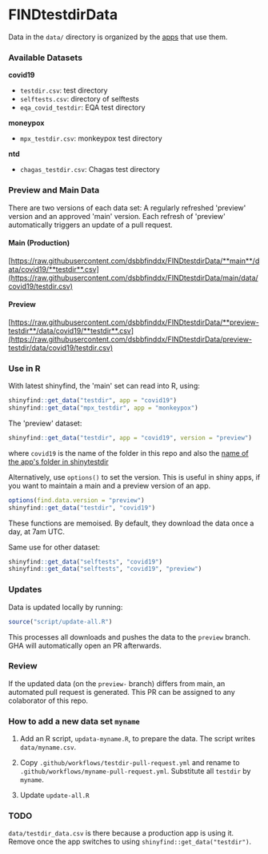 # FINDtestdirData

Data in the `data/` directory is organized by the [apps](https://github.com/finddx/shinytestdir) that use them.


### Available Datasets

**covid19**
- `testdir.csv`: test directory
- `selftests.csv`: directory of selftests
- `eqa_covid_testdir`: EQA test directory

**moneypox**
- `mpx_testdir.csv`: monkeypox test directory

**ntd**
- `chagas_testdir.csv`: Chagas test directory


### Preview and Main Data

There are two versions of each data set: A regularly refreshed 'preview' version and an approved 'main' version. Each refresh of 'preview' automatically triggers an update of a pull request.


#### Main (Production)

[https://raw.githubusercontent.com/dsbbfinddx/FINDtestdirData/**main**/data/covid19/**testdir**.csv](https://raw.githubusercontent.com/dsbbfinddx/FINDtestdirData/main/data/covid19/testdir.csv)


#### Preview

[https://raw.githubusercontent.com/dsbbfinddx/FINDtestdirData/**preview-testdir**/data/covid19/**testdir**.csv](https://raw.githubusercontent.com/dsbbfinddx/FINDtestdirData/preview-testdir/data/covid19/testdir.csv)



### Use in R

With latest shinyfind, the 'main' set can read into R, using:

```r
shinyfind::get_data("testdir", app = "covid19")
shinyfind::get_data("mpx_testdir", app = "monkeypox")
```

The 'preview' dataset:


```r
shinyfind::get_data("testdir", app = "covid19", version = "preview")
```

where `covid19` is the name of the folder in this repo and also the [name of the app's folder in shinytestdir](https://github.com/finddx/shinytestdir)

Alternatively, use `options()` to set the version. This is useful in shiny apps, if you want to maintain a main and a preview version of an app.

```r
options(find.data.version = "preview")
shinyfind::get_data("testdir", "covid19")
```

These functions are memoised. By default, they download the data once a day, at 7am UTC.

Same use for other dataset:

```r
shinyfind::get_data("selftests", "covid19")
shinyfind::get_data("selftests", "covid19", "preview")
```


### Updates

Data is updated locally by running:

```r
source("script/update-all.R")
```

This processes all downloads and pushes the data to the `preview` branch. GHA will automatically open an PR afterwards.


### Review

If the updated data (on the `preview-` branch) differs from main, an automated pull request is generated. This PR can be assigned to any colaborator of this repo.


### How to add a new data set `myname`

1. Add an R script, `updata-myname.R`, to prepare the data. The script writes `data/myname.csv`.

2. Copy `.github/workflows/testdir-pull-request.yml` and rename to `.github/workflows/myname-pull-request.yml`. Substitute all `testdir` by `myname`.

3. Update `update-all.R`




### TODO

`data/testdir_data.csv` is there because a production app is using it. Remove once the app switches to using `shinyfind::get_data("testdir")`.

